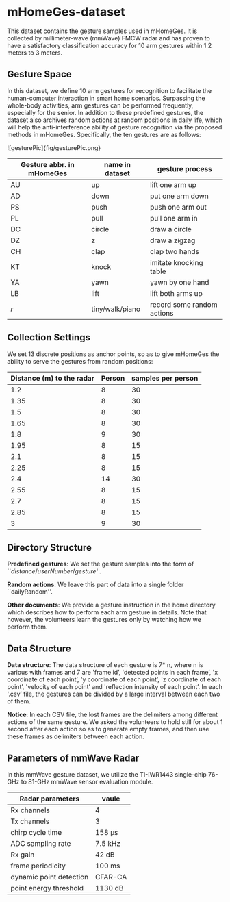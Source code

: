 # mHomeGes-dataset


This dataset contains the gesture samples used in mHomeGes.
It is collected by millimeter-wave (mmWave) FMCW radar and has proven to have a satisfactory classification accuracy for 10 arm gestures within 1.2 meters to 3 meters.

## Gesture Space

In this dataset, we define 10 arm gestures for recognition to facilitate the human-computer interaction in smart home scenarios.
Surpassing the whole-body activities, arm gestures can be performed frequently, especially for the senior.
In addition to these predefined gestures, the dataset also archives random actions at random positions in daily life, which will help the anti-interference ability of gesture recognition via the proposed methods in mHomeGes.
Specifically, the ten gestures are as follows: 

![gesturePic]{fig/gesturePic.png}

| Gesture abbr. in mHomeGes | name in dataset | gesture process |
| ----- | ----- | ----- |
| AU | up | lift one arm up |
| AD | down | put one arm down |
| PS | push | push one arm out |
| PL | pull | pull one arm in |
| DC | circle | draw a circle |
| DZ | z | draw a zigzag |
| CH | clap | clap two hands |
| KT | knock | imitate knocking table |
| YA | yawn | yawn by one hand |
| LB | lift | lift both arms up |
| *r* | tiny/walk/piano | record some random actions |

## Collection Settings

We set 13 discrete positions as anchor points, so as to give mHomeGes the ability to serve the gestures from random positions:

| Distance (m) to the radar | Person | samples per person |
| ----- | ----- | ----- |
| 1.2 | 8 | 30 |
| 1.35 | 8 | 30 |
| 1.5 | 8 | 30 |
| 1.65 | 8 | 30 |
| 1.8 | 9 | 30 |
| 1.95 | 8 | 15 |
| 2.1 | 8 | 15 |
| 2.25 | 8 | 15 |
| 2.4 | 14 | 30 |
| 2.55 | 8 | 15 |
| 2.7 | 8 | 15 |
| 2.85 | 8 | 15 |
| 3 | 9 | 30 |


## Directory Structure

**Predefined gestures**: We set the gesture samples into the form of ``*distance*/*userNumber*/*gesture*''.

**Random actions**: We leave this part of data into a single folder ``dailyRandom''.

**Other documents**: We provide a gesture instruction in the home directory which describes how to perform each arm gesture in details. Note that however, the volunteers learn the gestures only by watching how we perform them.


## Data Structure

**Data structure**: The data structure of each gesture is 7* n, where n is various with frames and 7 are 'frame id’, 'detected points in each frame’, 'x coordinate of each point’, 'y coordinate of each point’, 'z coordinate of each point’, 'velocity of each point’ and 'reflection intensity of each point’. In each '.csv’ file, the gestures can be divided by a large interval between each two of them.

**Notice**: In each CSV file, the lost frames are the delimiters among different actions of the same gesture. We asked the volunteers to hold still for about 1 second after each action so as to generate empty frames, and then use these frames as delimiters between each action.

## Parameters of mmWave Radar

In this mmWave gesture dataset, we utilize the TI-IWR1443 single-chip 76-GHz to 81-GHz mmWave sensor evaluation module.

| Radar parameters | vaule |
| ----- | ----- |
| Rx channels | 4 |
| Tx channels | 3 |
| chirp cycle time | 158 μs |
| ADC sampling rate | 7.5 kHz |
| Rx gain | 42 dB |
| frame periodicity | 100 ms |
| dynamic point detection | CFAR-CA |
| point energy threshold | 1130 dB |

